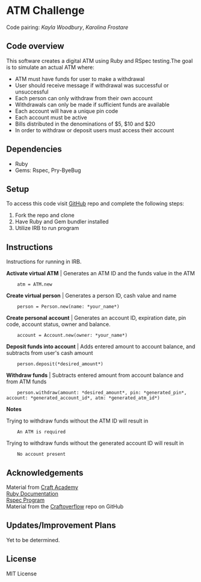 # ATM Challenge
Code pairing: *Kayla Woodbury*, *Karolina Frostare*

## Code overview
This software creates a digital ATM using Ruby and RSpec testing.The goal is to simulate an actual ATM where:

* ATM must have funds for user to make a withdrawal
* User should receive message if withdrawal was successful or unsuccessful
* Each person can only withdraw from their own account
* Withdrawals can only be made if sufficient funds are available
* Each account will have a unique pin code
* Each account must be active
* Bills distributed in the denominations of $5, $10 and $20
* In order to withdraw or deposit users must access their account

## Dependencies

* Ruby
* Gems: Rspec, Pry-ByeBug

## Setup
To access this code visit [GitHub](https://github.com/kfrostare/atm_challenge_2019) repo and complete the following steps:

1. Fork the repo and clone
2. Have Ruby and Gem bundler installed
3. Utilize IRB to run program

## Instructions
Instructions for running in IRB.

**Activate virtual ATM** | Generates an ATM ID and the funds value in the ATM 

        atm = ATM.new


**Create virtual person** | Generates a person ID, cash value and name

        person = Person.new(name: *your_name*)


**Create personal account** | Generates an account ID, expiration date, pin code, account status, owner and balance.
        
        account = Account.new(owner: *your_name*) 


**Deposit funds into account** | Adds entered amount to account balance, and subtracts from user's cash amount

        person.deposit(*desired_amount*)

**Withdraw funds** | Subtracts entered amount from account balance and from ATM funds

        person.withdraw(amount: *desired_amount*, pin: *generated_pin*, account: *generated_account_id*, atm: *generated_atm_id*)

**Notes**

Trying to withdraw funds without the ATM ID will result in

        An ATM is required

Trying to withdraw funds without the generated account ID will result in 

        No account present

## Acknowledgements
Material from [Craft Academy](learn.craftacademy.co) <br>
[Ruby Documentation](rubymonstas.org) <br>
[Rspec Program](rspec.info) <br>
Material from the [Craftoverflow](https://github.com/CraftAcademy/CraftOverflow) repo on GitHub

## Updates/Improvement Plans
Yet to be determined.

## License
MIT License